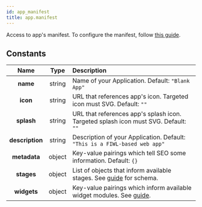 ```yaml
---
id: app_manifest
title: app.manifest
---
```


Access to app's manifest. To configure the manifest, follow [this guide](/docs/guide/manifest).

## Constants

| Name | Type | Description |
| :-: | :-: | :-- |
| **name** | string | Name of your Application. Default: `"Blank App"` |
| **icon** | string | URL that references app's icon. Targeted icon must SVG. Default: `""` |
| **splash** | string | URL that references app's splash icon. Targeted splash icon must SVG. Default: `""` |
| **description** | string | Description of your Application. Default: `"This is a FIWL-based web app"` |
| **metadata** | object | Key-value pairings which tell SEO some information. Default: `{}` |
| **stages** | object | List of objects that inform available stages. See [guide](/docs/guide/manifest#stages) for schema. |
| **widgets** | object | Key-value pairings which inform available widget modules. See [guide](/docs/guide/manifest#widgets). |
